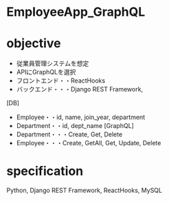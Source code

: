 # EmployeeApp_GraphQL

# objective

- 従業員管理システムを想定
- APIにGraphQLを選択
- フロントエンド・・ReactHooks
- バックエンド・・・Django REST Framework,

[DB]
- Employee・・id, name, join_year, department
- Department・・id, dept_name
[GraphQL]
- Department・・・Create, Get, Delete
- Employee・・・Create, GetAll, Get, Update, Delete

# specification

Python, Django REST Framework, ReactHooks, MySQL
